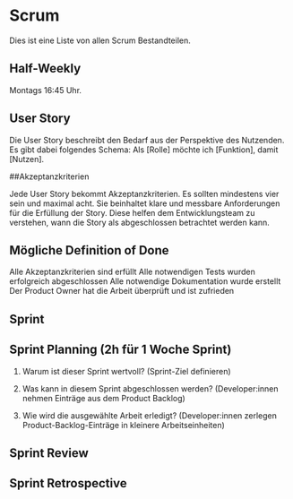 # Scrum

Dies ist eine Liste von allen Scrum Bestandteilen.

## Half-Weekly

Montags 16:45 Uhr.

## User Story

Die User Story beschreibt den Bedarf aus der Perspektive des Nutzenden. Es gibt dabei folgendes Schema:
Als [Rolle] möchte ich [Funktion], damit [Nutzen].

##Akzeptanzkriterien

Jede User Story bekommt Akzeptanzkriterien. Es sollten mindestens vier sein und maximal acht.
Sie beinhaltet klare und messbare Anforderungen für die Erfüllung der Story. Diese helfen dem Entwicklungsteam zu verstehen,
wann die Story als abgeschlossen betrachtet werden kann.

## Mögliche Definition of Done

Alle Akzeptanzkriterien sind erfüllt
Alle notwendigen Tests wurden erfolgreich abgeschlossen
Alle notwendige Dokumentation wurde erstellt
Der Product Owner hat die Arbeit überprüft und ist zufrieden

## Sprint

## Sprint Planning (2h für 1 Woche Sprint)

1. Warum ist dieser Sprint wertvoll? (Sprint-Ziel definieren)

2. Was kann in diesem Sprint abgeschlossen werden? (Developer:innen nehmen
   Einträge aus dem Product Backlog)

3. Wie wird die ausgewählte Arbeit erledigt? (Developer:innen zerlegen
   Product-Backlog-Einträge in kleinere Arbeitseinheiten)

## Sprint Review

## Sprint Retrospective
